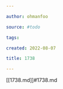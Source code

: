 ```yaml
---

author: ohmanfoo

source: #todo

tags: 

created: 2022-08-07

title: 1738

---
```

[[1738.md]]#1738.md